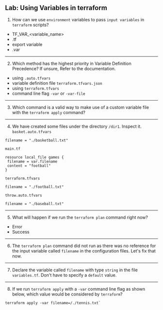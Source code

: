 ## Lab: Using Variables in terraform

1. How can we use `environment` variables to pass `input variables` in `terraform` scripts?

* TF_VAR_<variable_name>
* .tf
* export variable
* .var

- - -

2. Which method has the highest priority in Variable Definition Precedence?
If unsure, Refer to the documentation.
* using `.auto.tfvars`
* variable definition file `terraform.tfvars.json`
* using `terraform.tfvars`
* command line flag `-var` or `-var-file`

- - -

3. Which command is a valid way to make use of a custom variable file with the `terraform apply` command?

- - -

4. We have created some files under the directory `/dir1`. Inspect it.
`basket.auto.tfvars`
```hcl
filename = "./basketball.txt"
```

`main.tf`
```hcl
resource local_file games {
 filename = var.filename
 content = "football"
}
```

`terraform.tfvars`
```hcl
filename = "./football.txt"
```

`throw.auto.tfvars`
```hcl
filename = "./baseball.txt"
```
- - -

5. What will happen if we run the `terraform plan` command right now?
* Error
* Success

- - -

6. The `terraform plan` command did not run as there was no reference for the input variable called `filename` in the configuration files.
Let's fix that now.

- - -

7. Declare the variable called `filename` with type `string` in the file `variables.tf`.
Don't have to specify a `default` value.

- - -

8. If we run `terraform apply` with a `-var` command line flag as shown below, which value would be considered by `terraform`?
```hcl
terraform apply -var filename=/./tennis.txt`
```

